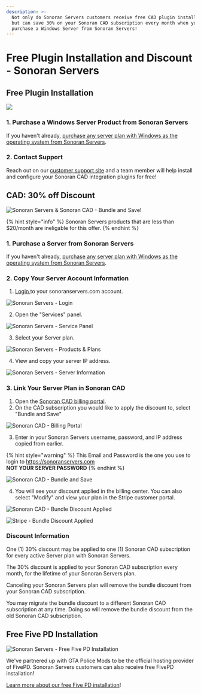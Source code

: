 ```yaml
---
description: >-
  Not only do Sonoran Servers customers receive free CAD plugin installation,
  but can save 30% on your Sonoran CAD subscription every month when you
  purchase a Windows Server from Sonoran Servers!
---
```


# Free Plugin Installation and Discount - Sonoran Servers

## Free Plugin Installation

![](../../.gitbook/assets/banner_2.png)

### 1. Purchase a Windows Server Product from Sonoran Servers

If you haven't already, [purchase any server plan with Windows as the operating system from Sonoran Servers](https://info.sonoranservers.com/tutorials/windows-server/purchasing-and-getting-started).

### 2. Contact Support

Reach out on our [customer support site](https://support.sonoransoftware.com) and a team member will help install and configure your Sonoran CAD integration plugins for free!

## CAD: 30% off Discount

![Sonoran Servers &amp; Sonoran CAD - Bundle and Save!](../../.gitbook/assets/image%20%2889%29.png)

{% hint style="info" %}
Sonoran Servers products that are less than $20/month are ineligable for this offer.
{% endhint %}

### 1. Purchase a Server from Sonoran Servers

If you haven't already, [purchase any ](https://info.sonoranservers.com/tutorials/windows-server/purchasing-and-getting-started)[server plan with Windows as the operating system](https://info.sonoranservers.com/tutorials/windows-server/purchasing-and-getting-started)[ from Sonoran Servers](https://info.sonoranservers.com/tutorials/windows-server/purchasing-and-getting-started).

### 2. Copy Your Server Account Information

1. [Login ](https://sonoranservers.com/index.php?rp=/login)to your sonoranservers.com account.

![Sonoran Servers - Login](../../.gitbook/assets/image%20%2882%29%20%281%29.png)



2. Open the "Services" panel.

![Sonoran Servers - Service Panel](../../.gitbook/assets/image%20%2886%29.png)

3. Select your Server plan.

![Sonoran Servers - Products &amp; Plans](../../.gitbook/assets/image%20%2884%29.png)

4. View and copy your server IP address.

![Sonoran Servers - Server Information](../../.gitbook/assets/image%20%2883%29.png)

### 3. Link Your Server Plan in Sonoran CAD

1. Open the [Sonoran CAD billing portal](accessing-the-payment-center.md).
2. On the CAD subscription you would like to apply the discount to, select "Bundle and Save"

![Sonoran CAD - Billing Portal](../../.gitbook/assets/image%20%2888%29%20%281%29.png)

3. Enter in your Sonoran Servers username, password, and IP address copied from earlier.

{% hint style="warning" %}
This Email and Password is the one you use to login to https://sonoranservers.com  
**NOT YOUR SERVER PASSWORD**
{% endhint %}

![Sonoran CAD - Bundle and Save](../../.gitbook/assets/image%20%2885%29.png)

4. You will see your discount applied in the billing center. You can also select "Modify" and view your plan in the Stripe customer portal.

![Sonoran CAD - Bundle Discount Applied](../../.gitbook/assets/image%20%2887%29.png)

![Stripe - Bundle Discount Applied](../../.gitbook/assets/image%20%2890%29.png)

### Discount Information

One \(1\) 30% discount may be applied to one \(1\) Sonoran CAD subscription for every active Server plan with Sonoran Servers.

The 30% discount is applied to your Sonoran CAD subscription every month, for the lifetime of your Sonoran Servers plan.

Canceling your Sonoran Servers plan will remove the bundle discount from your Sonoran CAD subscription.

You may migrate the bundle discount to a different Sonoran CAD subscription at any time. Doing so will remove the bundle discount from the old Sonoran CAD subscription.

## Free Five PD Installation

![Sonoran Servers - Free Five PD Installation](../../.gitbook/assets/image%20%28127%29.png)

We've partnered up with GTA Police Mods to be the official hosting provider of FivePD. Sonoran Servers customers can also receive free FivePD installation!

[Learn more about our free Five PD installation](https://sonoranservers.com/fivepd.php)!

